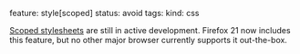 feature: style[scoped]
status: avoid
tags: 
kind: css

[Scoped stylesheets](http://css-tricks.com/saving-the-day-with-scoped-css/) are still in active development. Firefox 21 now includes this feature, but no other major browser currently supports it out-the-box.
